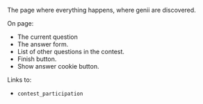 
The page where everything happens, where genii are discovered.

On page:
- The current question
- The answer form.
- List of other questions in the contest.
- Finish button.
- Show answer cookie button.

Links to:
- `contest_participation`


